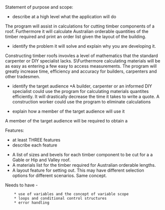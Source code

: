 Statement of purpose and scope:

- describe at a high level what the application will do

The program will assist in calculations for cutting timber components of a roof. Furthermore it will calculate Australian orderable quantities of the timber required and 
print an order list given the layout of the building.

- identify the problem it will solve and explain why you are developing it.

Constructing timber roofs invovles a level of mathematics that the standard carpenter or DIY specialist lacks. S\\Furthermore calculating materials will be as 
easy as entering a few easy to access measurements. The program will greatly increase time, efficiency and accuracy for builders, carpenters and other 
tradesmen.

- identify the target audience
*A builder, carpenter or an informed DIY specialist could use the program for calculating materials quantites efficiently. It will drastically decrease the time 
it takes to write a quote. 
A construction worker could use the program to eliminate calculations 

- explain how a member of the target audience will use it

A member of the target audience will be required to obtain a 

Features:

- at least THREE features
- describe each feature
* A list of sizes and bevels for each timber component to be cut for a a Gable or Hip and Valley roof.
* A materials list for the timber required for Australian orderable lengths.
* A layout feature for setting out. This may have different selection options for different scenarios. Same concept.

Needs to have - 

        * use of variables and the concept of variable scope
        * loops and conditional control structures
        * error handling





